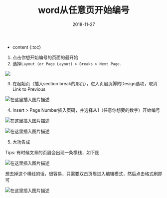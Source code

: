 ﻿---
layout: post
title:  "word从任意页开始编号"
date:   2018-11-27
categories: 其他
tag: 小技巧
---

* content
{:toc}


1. 点击你想开始编号的页面的最开始
2. 选择`Layout (or Page Layout) > Breaks > Next Page.`

![](https://img-blog.csdnimg.cn/20181226094653663.png?x-oss-process=image/watermark,type_ZmFuZ3poZW5naGVpdGk,shadow_10,text_aHR0cHM6Ly9ibG9nLmNzZG4ubmV0L2tld2VpMTY4,size_16,color_FFFFFF,t_70)

3. 在起始页（插入section break的那页），进入页眉页脚的Design选项，取消Link to Previous
   
![在这里插入图片描述](https://img-blog.csdnimg.cn/2018122609531356.png)

4. Insert > Page Number插入页码，并选择从1（任意你想要的数字）开始编号

![在这里插入图片描述](https://img-blog.csdnimg.cn/20181226095025324.png?x-oss-process=image/watermark,type_ZmFuZ3poZW5naGVpdGk,shadow_10,text_aHR0cHM6Ly9ibG9nLmNzZG4ubmV0L2tld2VpMTY4,size_16,color_FFFFFF,t_70)

![在这里插入图片描述](https://img-blog.csdnimg.cn/20181226095329234.png?x-oss-process=image/watermark,type_ZmFuZ3poZW5naGVpdGk,shadow_10,text_aHR0cHM6Ly9ibG9nLmNzZG4ubmV0L2tld2VpMTY4,size_16,color_FFFFFF,t_70)

5. 大功告成

Tips:
有时候文章的页眉会出现一条横线，如下图

![在这里插入图片描述](https://img-blog.csdnimg.cn/20190312155715973.png)

想去掉这个横线的话，很容易，只需要双击页眉进入编辑模式，然后点击格式刷即可

![在这里插入图片描述](https://img-blog.csdnimg.cn/20190312155850130.png?x-oss-process=image/watermark,type_ZmFuZ3poZW5naGVpdGk,shadow_10,text_aHR0cHM6Ly9ibG9nLmNzZG4ubmV0L2tld2VpMTY4,size_16,color_FFFFFF,t_70)

